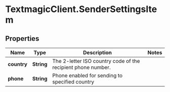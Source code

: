 # TextmagicClient.SenderSettingsItem

## Properties
Name | Type | Description | Notes
------------ | ------------- | ------------- | -------------
**country** | **String** | The 2-letter ISO country code of the recipient phone number.  | 
**phone** | **String** | Phone enabled for sending to specified country | 


